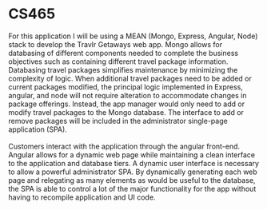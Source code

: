 # CS465

For this application I will be using a MEAN (Mongo, Express, Angular, Node) stack to develop the Travlr Getaways web app. Mongo allows for databasing of different components needed to complete the business objectives such as containing different travel package information. Databasing travel packages simplifies maintenance by minimizing the complexity of logic. When additional travel packages need to be added or current packages modified, the principal logic implemented in Express, angular, and node will not require alteration to accommodate changes in package offerings. Instead, the app manager would only need to add or modify travel packages to the Mongo database. The interface to add or remove packages will be included in the administrator single-page application (SPA).\
\
Customers interact with the application through the angular front-end. Angular allows for a dynamic web page while maintaining a clean interface to the application and database tiers. A dynamic user interface is necessary to allow a powerful administrator SPA. By dynamically generating each web page and relegating as many elements as would be useful to the database, the SPA is able to control a lot of the major functionality for the app without having to recompile application and UI code.
